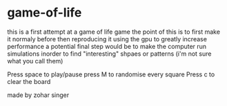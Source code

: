 # game-of-life

this is a first attempt at a game of life game
the point of this is to first make it normaly before then reproducing it using the gpu to greatly increase performance
a potential final step would be to make the computer run simulations inorder to find "interesting" shpaes or patterns (i'm not sure what you call them)

Press space to play/pause
press M to randomise every square
Press c to clear the board


made by zohar singer
